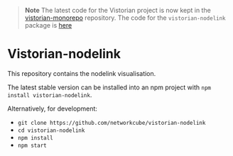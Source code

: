 > **Note**
> The latest code for the Vistorian project is now kept in the [vistorian-monorepo](https://github.com/networkcube/vistorian-monorepo) repository.
> The code for the `vistorian-nodelink` package is [here](https://github.com/networkcube/vistorian-monorepo/tree/master/packages/vistorian-nodelink)

# Vistorian-nodelink

This repository contains the nodelink visualisation. 

The latest stable version can be installed into an npm project with `npm install vistorian-nodelink`.

Alternatively, for development:
* `git clone https://github.com/networkcube/vistorian-nodelink`
* `cd vistorian-nodelink`
* `npm install`
* `npm start`
